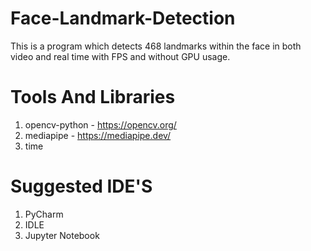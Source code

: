 # Face-Landmark-Detection
This is a program which detects 468 landmarks within the face in both video and real time with FPS and without GPU usage.

# Tools And Libraries

1. opencv-python - https://opencv.org/
2. mediapipe - https://mediapipe.dev/
3. time

# Suggested IDE'S
1. PyCharm
2. IDLE
3. Jupyter Notebook
